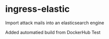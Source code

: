 # ingress-elastic
Import attack mails into an elasticsearch engine

Added automatied build from DockerHub
Test 
